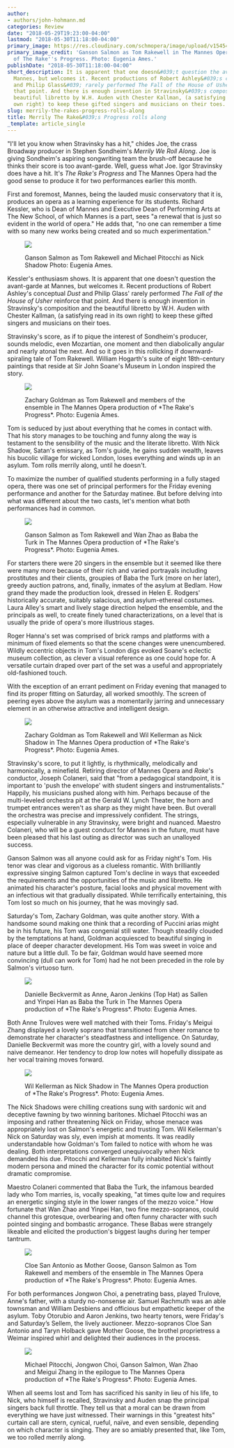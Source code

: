 ```yaml
---
author:
- authors/john-hohmann.md
categories: Review
date: "2018-05-29T19:23:00-04:00"
lastmod: "2018-05-30T11:18:00-04:00"
primary_image: https://res.cloudinary.com/schmopera/image/upload/v1545409169/media/webhook-uploads/1527636141197/sqRake5.jpg.jpg
primary_image_credit: 'Ganson Salmon as Tom Rakewell in The Mannes Opera production
  of The Rake''s Progress. Photo: Eugenia Ames.'
publishDate: "2018-05-30T11:18:00-04:00"
short_description: It is apparent that one doesn&#039;t question the avant-garde at
  Mannes, but welcomes it. Recent productions of Robert Ashley&#039;s conceptual Dust
  and Philip Glass&#039; rarely performed The Fall of the House of Usher reinforce
  that point. And there is enough invention in Stravinsky&#039;s composition and the
  beautiful libretto by W.H. Auden with Chester Kallman, (a satisfying read in its
  own right) to keep these gifted singers and musicians on their toes.
slug: merrily-the-rakes-progress-rolls-along
title: Merrily The Rake&#039;s Progress rolls along
_template: article_single
---
```


"I'll let you know when Stravinsky has a hit," chides Joe, the crass Broadway producer in Stephen Sondheim's *Merrily We Roll Along*. Joe is giving Sondheim's aspiring songwriting team the brush-off because he thinks their score is too avant-garde. Well, guess what Joe. Igor Stravinsky does have a hit. It's *The Rake's Progress* and The Mannes Opera had the good sense to produce it for two performances earlier this month.

First and foremost, Mannes, being the lauded music conservatory that it is, produces an opera as a learning experience for its students. Richard Kessler, who is Dean of Mannes and Executive Dean of Performing Arts at The New School, of which Mannes is a part, sees "a renewal that is just so evident in the world of opera." He adds that, "no one can remember a time with so many new works being created and so much experimentation."

<figure data-type="image">

![](https://res.cloudinary.com/schmopera/image/upload/v1545409169/media/webhook-uploads/1527635769422/Rake1.jpg.jpg)

<figcaption>Ganson Salmon as Tom Rakewell and Michael Pitocchi as Nick Shadow Photo: Eugenia Ames.</figcaption>
</figure>

Kessler's enthusiasm shows. It is apparent that one doesn't question the avant-garde at Mannes, but welcomes it. Recent productions of Robert Ashley's conceptual *Dust* and Philip Glass' rarely performed *The Fall of the House of Usher* reinforce that point. And there is enough invention in Stravinsky's composition and the beautiful libretto by W.H. Auden with Chester Kallman, (a satisfying read in its own right) to keep these gifted singers and musicians on their toes.

Stravinsky's score, as if to pique the interest of Sondheim's producer, sounds melodic, even Mozartian, one moment and then diabolically angular and nearly atonal the next. And so it goes in this rollicking if downward-spiraling tale of Tom Rakewell. William Hogarth's suite of eight 18th-century paintings that reside at Sir John Soane's Museum in London inspired the story. 

<figure data-type="image">

![](https://res.cloudinary.com/schmopera/image/upload/v1545409169/media/webhook-uploads/1527635803609/Rake7.jpg.jpg)

<figcaption>Zachary Goldman as Tom Rakewell and members of the ensemble in The Mannes Opera production of *The Rake's Progress*. Photo: Eugenia Ames.</figcaption>
</figure>

Tom is seduced by just about everything that he comes in contact with. That his story manages to be touching and funny along the way is testament to the sensibility of the music and the literate libretto. With Nick Shadow, Satan's emissary, as Tom's guide, he gains sudden wealth, leaves his bucolic village for wicked London, loses everything and winds up in an asylum. Tom rolls merrily along, until he doesn't.

To maximize the number of qualified students performing in a fully staged opera, there was one set of principal performers for the Friday evening performance and another for the Saturday matinee. But before delving into what was different about the two casts, let's mention what both performances had in common.

<figure data-type="image">

![](https://res.cloudinary.com/schmopera/image/upload/v1545409169/media/webhook-uploads/1527635782608/Rake3.jpg.jpg)

<figcaption>Ganson Salmon as Tom Rakewell and Wan Zhao as Baba the Turk in The Mannes Opera production of *The Rake's Progress*. Photo: Eugenia Ames.</figcaption>
</figure>

For starters there were 20 singers in the ensemble but it seemed like there were many more because of their rich and varied portrayals including prostitutes and their clients, groupies of Baba the Turk (more on her later), greedy auction patrons, and, finally, inmates of the asylum at Bedlam. How grand they made the production look, dressed in Helen E. Rodgers' historically accurate, suitably salacious, and asylum-ethereal costumes. Laura Alley's smart and lively stage direction helped the ensemble, and the principals as well, to create finely tuned characterizations, on a level that is usually the pride of opera's more illustrious stages.

Roger Hanna's set was comprised of brick ramps and platforms with a minimum of fixed elements so that the scene changes were unencumbered. Wildly eccentric objects in Tom's London digs evoked Soane's eclectic museum collection, as clever a visual reference as one could hope for. A versatile curtain draped over part of the set was a useful and appropriately old-fashioned touch.

With the exception of an errant pediment on Friday evening that managed to find its proper fitting on Saturday, all worked smoothly. The screen of peering eyes above the asylum was a momentarily jarring and unnecessary element in an otherwise attractive and intelligent design.

<figure data-type="image">

![](https://res.cloudinary.com/schmopera/image/upload/v1545409169/media/webhook-uploads/1527635818656/Rake9.jpg.jpg)

<figcaption>Zachary Goldman as Tom Rakewell and Wil Kellerman as Nick Shadow in The Mannes Opera production of *The Rake's Progress*. Photo: Eugenia Ames.</figcaption>
</figure>

Stravinsky's score, to put it lightly, is rhythmically, melodically and harmonically, a minefield. Retiring director of Mannes Opera and *Rake*'s conductor, Joseph Colaneri, said that "from a pedagogical standpoint, it is important to 'push the envelope' with student singers and instrumentalists." Happily, his musicians pushed along with him. Perhaps because of the multi-leveled orchestra pit at the Gerald W. Lynch Theater, the horn and trumpet entrances weren't as sharp as they might have been. But overall the orchestra was precise and impressively confident. The strings, especially vulnerable in any Stravinsky, were bright and nuanced. Maestro Colaneri, who will be a guest conduct for Mannes in the future, must have been pleased that his last outing as director was such an unalloyed success.

Ganson Salmon was all anyone could ask for as Friday night's Tom. His tenor was clear and vigorous as a clueless romantic. With brilliantly expressive singing Salmon captured Tom's decline in ways that exceeded the requirements and the opportunities of the music and libretto. He animated his character's posture, facial looks and physical movement with an infectious wit that gradually dissipated. While terrifically entertaining, this Tom lost so much on his journey, that he was movingly sad.

Saturday's Tom, Zachary Goldman, was quite another story. With a handsome sound making one think that a recording of Puccini arias might be in his future, his Tom was congenial still water. Though steadily clouded by the temptations at hand, Goldman acquiesced to beautiful singing in place of deeper character development. His Tom was sweet in voice and nature but a little dull. To be fair, Goldman would have seemed more convincing (dull can work for Tom) had he not been preceded in the role by Salmon's virtuoso turn.

<figure data-type="image">

![](https://res.cloudinary.com/schmopera/image/upload/v1545409169/media/webhook-uploads/1527635797084/Rake6.jpg.jpg)

<figcaption>Danielle Beckvermit as Anne, Aaron Jenkins (Top Hat) as Sallen and Yinpei Han as Baba the Turk in The Mannes Opera production of *The Rake's Progress*. Photo: Eugenia Ames.</figcaption>
</figure>

Both Anne Truloves were well matched with their Toms. Friday's Meigui Zhang displayed a lovely soprano that transitioned from sheer romance to demonstrate her character's steadfastness and intelligence. On Saturday, Danielle Beckvermit was more the country girl, with a lovely sound and naive demeanor. Her tendency to drop low notes will hopefully dissipate as her vocal training moves forward.

<figure data-type="image">

![](https://res.cloudinary.com/schmopera/image/upload/v1545409169/media/webhook-uploads/1527635810377/Rake8.jpg.jpg)

<figcaption>Wil Kellerman as Nick Shadow in The Mannes Opera production of *The Rake's Progress*. Photo: Eugenia Ames.</figcaption>
</figure>

The Nick Shadows were chilling creations sung with sardonic wit and deceptive fawning by two winning baritones. Michael Pitocchi was an imposing and rather threatening Nick on Friday, whose menace was appropriately lost on Salmon's energetic and trusting Tom. Wil Kellerman's Nick on Saturday was sly, even impish at moments. It was readily understandable how Goldman's Tom failed to notice with whom he was dealing. Both interpretations converged unequivocally when Nick demanded his due. Pitocchi and Kellerman fully inhabited Nick's faintly modern persona and mined the character for its comic potential without dramatic compromise.

Maestro Colaneri commented that Baba the Turk, the infamous bearded lady who Tom marries, is, vocally speaking, "at times quite low and requires an energetic singing style in the lower ranges of the mezzo voice." How fortunate that Wan Zhao and Yinpei Han, two fine mezzo-sopranos, could channel this grotesque, overbearing and often funny character with such pointed singing and bombastic arrogance. These Babas were strangely likeable and elicited the production's biggest laughs during her temper tantrum.

<figure data-type="image">

![](https://res.cloudinary.com/schmopera/image/upload/v1545409169/media/webhook-uploads/1527635776124/Rake2.jpg.jpg)

<figcaption>Cloe San Antonio as Mother Goose, Ganson Salmon as Tom Rakewell and members of the ensemble in The Mannes Opera production of *The Rake's Progress*. Photo: Eugenia Ames.</figcaption>
</figure>

For both performances Jongwon Choi, a penetrating bass, played Trulove, Anne's father, with a sturdy no-nonsense air. Samuel Rachmuth was an able townsman and William Desbiens and officious but empathetic keeper of the asylum. Toby Otorubio and Aaron Jenkins, two hearty tenors, were Friday's and Saturday’s Sellem, the lively auctioneer. Mezzo-sopranos Cloe San Antonio and Taryn Holback gave Mother Goose, the brothel proprietress a Weimar inspired whirl and delighted their audiences in the process.

<figure data-type="image">

![](https://res.cloudinary.com/schmopera/image/upload/v1545409169/media/webhook-uploads/1527635789310/Rake4.jpg.jpg)

<figcaption>Michael Pitocchi, Jongwon Choi, Ganson Salmon, Wan Zhao and Meigui Zhang in the epilogue to The Mannes Opera production of *The Rake's Progress*. Photo: Eugenia Ames.</figcaption>
</figure>

When all seems lost and Tom has sacrificed his sanity in lieu of his life, to Nick, who himself is recalled, Stravinsky and Auden snap the principal singers back full throttle. They tell us that a moral can be drawn from everything we have just witnessed. Their warnings in this "greatest hits" curtain call are stern, cynical, rueful, naïve, and even sensible, depending on which character is singing. They are so amiably presented that, like Tom, we too rolled merrily along.
